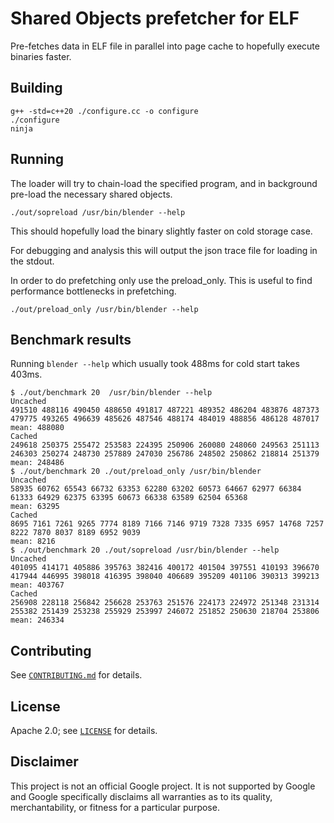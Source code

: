 # Shared Objects prefetcher for ELF

Pre-fetches data in ELF file in parallel into page cache to hopefully
execute binaries faster.

## Building

```
g++ -std=c++20 ./configure.cc -o configure
./configure
ninja
```

## Running

The loader will try to chain-load the specified program, and in
background pre-load the necessary shared objects.

```
./out/sopreload /usr/bin/blender --help
```

This should hopefully load the binary slightly faster on cold storage case.

For debugging and analysis this will output the json trace file for loading in the stdout.


In order to do prefetching only use the preload_only.
This is useful to find performance bottlenecks in prefetching.

```
./out/preload_only /usr/bin/blender --help
```

## Benchmark results

Running `blender --help` which usually took 488ms for cold start takes 403ms.

```
$ ./out/benchmark 20  /usr/bin/blender --help
Uncached
491510 488116 490450 488650 491817 487221 489352 486204 483876 487373 479775 493265 496639 485626 487546 488174 484019 488856 486128 487017 
mean: 488080
Cached
249618 250375 255472 253583 224395 250906 260080 248060 249563 251113 246303 250274 248730 257889 247030 256786 248502 250862 218814 251379 
mean: 248486
$ ./out/benchmark 20 ./out/preload_only /usr/bin/blender 
Uncached
58935 60762 65543 66732 63353 62280 63202 60573 64667 62977 66384 61333 64929 62375 63395 60673 66338 63589 62504 65368 
mean: 63295
Cached
8695 7161 7261 9265 7774 8189 7166 7146 9719 7328 7335 6957 14768 7257 8222 7870 8037 8189 6952 9039 
mean: 8216
$ ./out/benchmark 20 ./out/sopreload /usr/bin/blender --help
Uncached
401095 414171 405886 395763 382416 400172 401504 397551 410193 396670 417944 446995 398018 416395 398040 406689 395209 401106 390313 399213 
mean: 403767
Cached
256908 228118 256842 256628 253763 251576 224173 224972 251348 231314 255382 251439 253238 255929 253997 246072 251852 250630 218704 253806 
mean: 246334
```

## Contributing

See [`CONTRIBUTING.md`](CONTRIBUTING.md) for details.

## License

Apache 2.0; see [`LICENSE`](LICENSE) for details.

## Disclaimer

This project is not an official Google project. It is not supported by
Google and Google specifically disclaims all warranties as to its quality,
merchantability, or fitness for a particular purpose.

